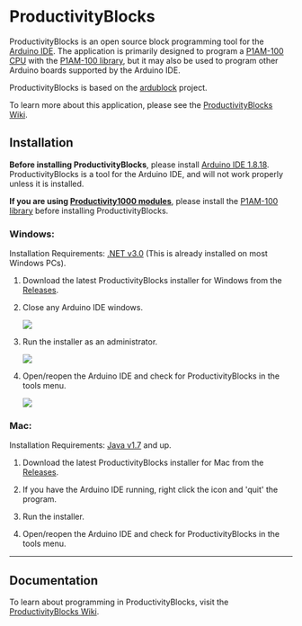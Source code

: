# ProductivityBlocks

ProductivityBlocks is an open source block programming tool for the [Arduino IDE](https://www.arduino.cc/en/software/OldSoftwareReleases). The application is primarily designed to program a [P1AM-100 CPU](https://www.automationdirect.com/adc/shopping/catalog/programmable_controllers/open_source_controllers_(arduino-compatible)/productivityopen_(arduino-compatible)/controllers_-a-_shields/p1am-100) with the [P1AM-100 library](https://github.com/facts-engineering/P1AM), but it may also be used to program other Arduino boards supported by the Arduino IDE.

ProductivityBlocks is based on the [ardublock](https://github.com/taweili/ardublock) project.

To learn more about this application, please see the [ProductivityBlocks Wiki](https://github.com/AutomationDirect/ProductivityBlocks/wiki).

## Installation
**Before installing ProductivityBlocks**, please install [Arduino IDE 1.8.18](https://www.arduino.cc/en/software/OldSoftwareReleases).
ProductivityBlocks is a tool for the Arduino IDE, and will not work properly unless it is installed.

**If you are using [Productivity1000 modules](https://www.automationdirect.com/adc/shopping/catalog/programmable_controllers/productivity_series_controllers/productivity1000_(stackable_micro_plc))**, please install the [P1AM-100 library](https://github.com/facts-engineering/P1AM) before installing ProductivityBlocks.

### Windows:

Installation Requirements: [.NET v3.0](https://www.microsoft.com/en-us/download/details.aspx?id=3005) (This is already installed on most Windows PCs).

1. Download the latest ProductivityBlocks installer for Windows from the [Releases](https://github.com/adcpblocks/ProductivityBlocks/releases).
2. Close any Arduino IDE windows.

    ![](images/closearduino.png)

3. Run the installer as an administrator.

    ![](images/runasadmin.png)

3. Open/reopen the Arduino IDE and check for ProductivityBlocks in the tools menu.

    ![](images/selectproductivityblocks.png)

### Mac:

Installation Requirements: [Java v1.7](https://www.java.com/en/download/) and up.

1. Download the latest ProductivityBlocks installer for Mac from the [Releases](https://github.com/adcpblocks/ProductivityBlocks/releases).

2. If you have the Arduino IDE running, right click the icon and 'quit' the program.

3. Run the installer.

4. Open/reopen the Arduino IDE and check for ProductivityBlocks in the tools menu.

----
## Documentation
To learn about programming in ProductivityBlocks, visit the [ProductivityBlocks Wiki](https://github.com/AutomationDirect/ProductivityBlocks/wiki).
